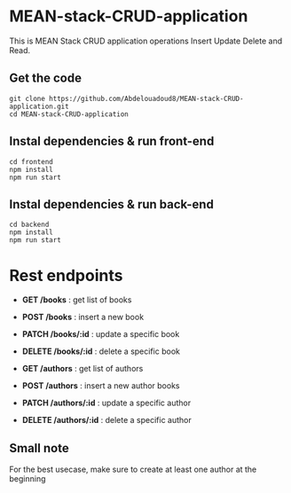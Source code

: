 # MEAN-stack-CRUD-application
This is MEAN Stack CRUD application operations Insert Update Delete and Read.

## Get the code
```
git clone https://github.com/Abdelouadoud8/MEAN-stack-CRUD-application.git
cd MEAN-stack-CRUD-application
```

## Instal dependencies & run front-end
```
cd frontend
npm install
npm run start
```

## Instal dependencies & run back-end
```
cd backend
npm install
npm run start
```

# Rest endpoints
- **GET /books** : get list of books
- **POST /books** : insert a new book
- **PATCH /books/:id** : update a specific book
- **DELETE /books/:id** : delete a specific book

- **GET /authors** : get list of authors
- **POST /authors** : insert a new author books
- **PATCH /authors/:id** : update a specific author
- **DELETE /authors/:id** : delete a specific author

## Small note
For the best usecase, make sure to create at least one author at the beginning

